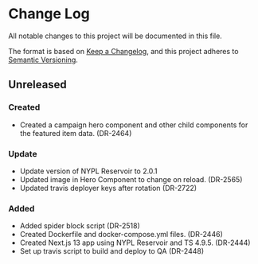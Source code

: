 # Change Log

All notable changes to this project will be documented in this file.

The format is based on [Keep a Changelog](https://keepachangelog.com/en/1.0.0/),
and this project adheres to [Semantic Versioning](https://semver.org/spec/v2.0.0.html).

## Unreleased

### Created

- Created a campaign hero component and other child components for the featured item data. (DR-2464)

### Update
- Update version of NYPL Reservoir to 2.0.1
- Updated image in Hero Component to change on reload. (DR-2565)
- Updated travis deployer keys after rotation (DR-2722)

### Added
- Added spider block script (DR-2518)
- Created Dockerfile and docker-compose.yml files. (DR-2446)
- Created Next.js 13 app using NYPL Reservoir and TS 4.9.5. (DR-2444)
- Set up travis script to build and deploy to QA (DR-2448)
